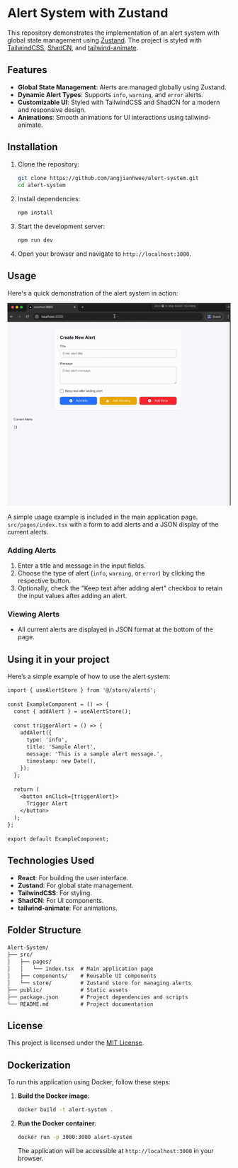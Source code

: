 # Alert System with Zustand

This repository demonstrates the implementation of an alert system with global state management using [Zustand](https://github.com/pmndrs/zustand). The project is styled with [TailwindCSS](https://tailwindcss.com/), [ShadCN](https://shadcn.dev/), and [tailwind-animate](https://github.com/benface/tailwind-animate).

## Features

- **Global State Management**: Alerts are managed globally using Zustand.
- **Dynamic Alert Types**: Supports `info`, `warning`, and `error` alerts.
- **Customizable UI**: Styled with TailwindCSS and ShadCN for a modern and responsive design.
- **Animations**: Smooth animations for UI interactions using tailwind-animate.

## Installation

1. Clone the repository:
   ```bash
   git clone https://github.com/angjianhwee/alert-system.git
   cd alert-system
   ```

2. Install dependencies:
   ```bash
   npm install
   ```

3. Start the development server:
   ```bash
   npm run dev
   ```

4. Open your browser and navigate to `http://localhost:3000`.

## Usage

Here's a quick demonstration of the alert system in action:

![Alert System Example](assets/example.gif)

A simple usage example is included in the main application page. `src/pages/index.tsx` with a form to add alerts and a JSON display of the current alerts.

### Adding Alerts

1. Enter a title and message in the input fields.
2. Choose the type of alert (`info`, `warning`, or `error`) by clicking the respective button.
3. Optionally, check the "Keep text after adding alert" checkbox to retain the input values after adding an alert.

### Viewing Alerts

- All current alerts are displayed in JSON format at the bottom of the page.

## Using it in your project

Here’s a simple example of how to use the alert system:

```tsx
import { useAlertStore } from '@/store/alerts';

const ExampleComponent = () => {
  const { addAlert } = useAlertStore();

  const triggerAlert = () => {
    addAlert({
      type: 'info',
      title: 'Sample Alert',
      message: 'This is a sample alert message.',
      timestamp: new Date(),
    });
  };

  return (
    <button onClick={triggerAlert}>
      Trigger Alert
    </button>
  );
};

export default ExampleComponent;
```

## Technologies Used

- **React**: For building the user interface.
- **Zustand**: For global state management.
- **TailwindCSS**: For styling.
- **ShadCN**: For UI components.
- **tailwind-animate**: For animations.

## Folder Structure

```
Alert-System/
├── src/
│   ├── pages/
│   │   └── index.tsx  # Main application page
│   ├── components/    # Reusable UI components
│   └── store/         # Zustand store for managing alerts
├── public/            # Static assets
├── package.json       # Project dependencies and scripts
└── README.md          # Project documentation
```

## License

This project is licensed under the [MIT License](LICENSE).

## Dockerization

To run this application using Docker, follow these steps:

1.  **Build the Docker image**:
    ```bash
    docker build -t alert-system .
    ```

2.  **Run the Docker container**:
    ```bash
    docker run -p 3000:3000 alert-system
    ```

    The application will be accessible at `http://localhost:3000` in your browser.
